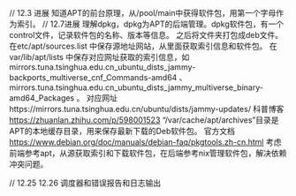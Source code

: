 // 12.3 进展
知道APT的前台原理，从/pool/main中获得软件包，用第一个字母作为索引。
// 12.7进展
理解dpkg，dpkg为APT的后端管理。dpkg软件包，有一个control文件，记录软件包的名称、版本等信息。
之后将文件夹打包成deb文件。
在etc/apt/sources.list 中保存源地址网站，从里面获取索引信息和软件包。
在var/lib/apt/lists 中保存对应网址获取的索引信息，如mirrors.tuna.tsinghua.edu.cn_ubuntu_dists_jammy-backports_multiverse_cnf_Commands-amd64
、mirrors.tuna.tsinghua.edu.cn_ubuntu_dists_jammy_multiverse_binary-amd64_Packages 。
对应网址https://mirrors.tuna.tsinghua.edu.cn/ubuntu/dists/jammy-updates/ 
科普博客 https://zhuanlan.zhihu.com/p/598001523
“/var/cache/apt/archives”目录是APT的本地缓存目录，用来保存最新下载的Deb软件包。
官方文档 https://www.debian.org/doc/manuals/debian-faq/pkgtools.zh-cn.html
考虑前端参考apt，从源获取索引和下载软件包，在后端参考nix管理软件包，解决依赖冲突问题。

// 12.25  12.26
调度器和错误报告和日志输出
